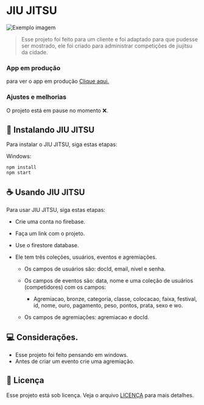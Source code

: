 # JIU JITSU

<img src="imagem.png" alt="Exemplo imagem">

> Esse projeto foi feito para um cliente e foi adaptado para que pudesse ser mostrado, ele foi criado para administrar competições de jiujitsu da cidade.

### App em produção

para ver o app em produção <a href="https://jiu-jitsu-app.vercel.app" target="_blank">Clique aqui.</a>

### Ajustes e melhorias

O projeto está em pause no momento ❌.



## 🚀 Instalando JIU JITSU

Para instalar o JIU JITSU, siga estas etapas:

Windows:

```
npm install
npm start
```

## ☕ Usando JIU JITSU

Para usar JIU JITSU, siga estas etapas:

- Crie uma conta no firebase.
- Faça um link com o projeto.
- Use o firestore database.
- Ele tem três coleções, usuários, eventos e agremiações.
  
   - Os campos de usuários são: docId, email, nivel e senha.
   - Os campos de eventos são: data, nome e uma coleção de usuários (competidores) com os campos:
     
      - Agremiacao, bronze, categoria, classe, colocacao, faixa, festival, id, nome, ouro, pagamento, peso, pontos, prata, sexo e wo.
   - Os campos de agremiações: agremiacao e docId.

 
## 💻 Considerações.

- Esse projeto foi feito pensando em windows.
- Antes de criar um evento crie uma agremiação.

## 📝 Licença

Esse projeto está sob licença. Veja o arquivo [LICENÇA](LICENSE) para mais detalhes.
